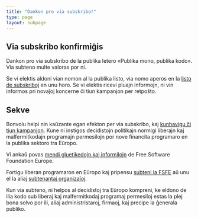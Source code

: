 ```yaml
---
title: "Dankon pro via subskribo!"
type: page
layout: subpage
---
```


## Via subskribo konfirmiĝis

Dankon pro via subskribo de la publika letero «Publika mono, publika kodo».  Via subteno multe valoras por ni.

Se vi elektis aldoni vian nomon al la publika listo, via nomo aperos en la [listo de subskriboj](../all-signatures) en unu horo.  Se vi elektis ricevi pluajn informojn, ni vin informos pri novaĵoj koncerne ĉi tiun kampanjon per retpoŝto.

## Sekve

Bonvolu helpi nin kaŭzante egan efekton per via subskribo, kaj [kunhavigu ĉi tiun kampanjon](../../#spread). Kune ni instigos decidistojn politikajn normigi liberajn kaj malfermitkodajn programajn permesilojn por nove financita programaro en la publika sektoro tra Eŭropo.

Vi ankaŭ povas [mendi gluetikedojn kaj informilojn](https://fsfe.org/promo#pmpc) de Free Software Foundation Europe.

Fortigu liberan programaron en Eŭropo kaj pripensu [subteni la FSFE](https://fsfe.org/donate/?pmpc) aŭ unu el la aliaj [subtenantaj organizaĵoj](../../#organisations).

Kun via subteno, ni helpos al decidistoj tra Eŭropo kompreni, ke eldono de ilia kodo sub liberaj kaj malfermitkodaj programaj permesiloj estas la plej bona solvo por ili, aliaj administristaroj, firmaoj, kaj precipe la ĝenerala publiko.
